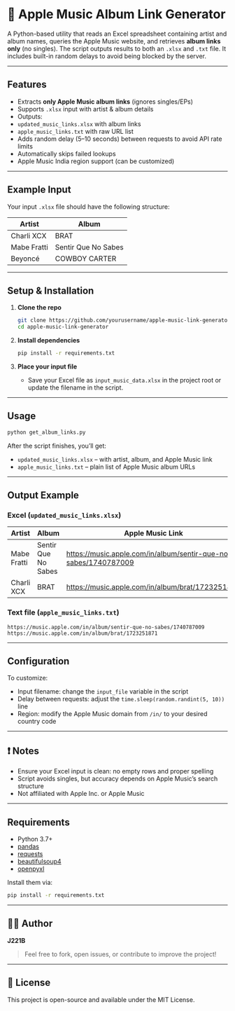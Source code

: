 # 🎵 Apple Music Album Link Generator

A Python-based utility that reads an Excel spreadsheet containing artist and album names, queries the Apple Music website, and retrieves **album links only** (no singles). The script outputs results to both an `.xlsx` and `.txt` file. It includes built-in random delays to avoid being blocked by the server.

---

##  Features

-  Extracts **only Apple Music album links** (ignores singles/EPs)
-  Supports `.xlsx` input with artist & album details
-  Outputs:
  - `updated_music_links.xlsx` with album links
  - `apple_music_links.txt` with raw URL list
-  Adds random delay (5–10 seconds) between requests to avoid API rate limits
-  Automatically skips failed lookups
-  Apple Music India region support (can be customized)

---

##  Example Input

Your input `.xlsx` file should have the following structure:

| Artist         | Album                             |
|----------------|------------------------------------|
| Charli XCX     | BRAT                               |
| Mabe Fratti    | Sentir Que No Sabes                |
| Beyoncé        | COWBOY CARTER                      |

---

##  Setup & Installation

1. **Clone the repo**
   ```bash
   git clone https://github.com/yourusername/apple-music-link-generator.git
   cd apple-music-link-generator
   ```

2. **Install dependencies**
   ```bash
   pip install -r requirements.txt
   ```

3. **Place your input file**
   - Save your Excel file as `input_music_data.xlsx` in the project root or update the filename in the script.

---

##  Usage

```bash
python get_album_links.py
```

After the script finishes, you’ll get:
- `updated_music_links.xlsx` – with artist, album, and Apple Music link
- `apple_music_links.txt` – plain list of Apple Music album URLs

---

##  Output Example

### Excel (`updated_music_links.xlsx`)
| Artist         | Album              | Apple Music Link                                              |
|----------------|--------------------|----------------------------------------------------------------|
| Mabe Fratti    | Sentir Que No Sabes | https://music.apple.com/in/album/sentir-que-no-sabes/1740787009 |
| Charli XCX     | BRAT               | https://music.apple.com/in/album/brat/1723251871             |

### Text file (`apple_music_links.txt`)
```
https://music.apple.com/in/album/sentir-que-no-sabes/1740787009
https://music.apple.com/in/album/brat/1723251871
```

---

## Configuration

To customize:
- Input filename: change the `input_file` variable in the script
- Delay between requests: adjust the `time.sleep(random.randint(5, 10))` line
- Region: modify the Apple Music domain from `/in/` to your desired country code

---

## ❗ Notes

- Ensure your Excel input is clean: no empty rows and proper spelling
- Script avoids singles, but accuracy depends on Apple Music’s search structure
- Not affiliated with Apple Inc. or Apple Music

---

##  Requirements

- Python 3.7+
- [pandas](https://pandas.pydata.org/)
- [requests](https://docs.python-requests.org/)
- [beautifulsoup4](https://www.crummy.com/software/BeautifulSoup/bs4/doc/)
- [openpyxl](https://openpyxl.readthedocs.io/en/stable/)

Install them via:
```bash
pip install -r requirements.txt
```

---

## 🧑‍💻 Author

**J221B**

> Feel free to fork, open issues, or contribute to improve the project!

---

## 📄 License

This project is open-source and available under the MIT License.
